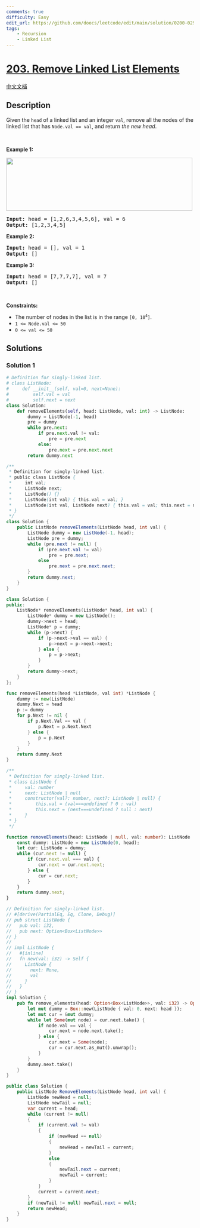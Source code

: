 ```yaml
---
comments: true
difficulty: Easy
edit_url: https://github.com/doocs/leetcode/edit/main/solution/0200-0299/0203.Remove%20Linked%20List%20Elements/README_EN.md
tags:
    - Recursion
    - Linked List
---
```


<!-- problem:start -->

# [203. Remove Linked List Elements](https://leetcode.com/problems/remove-linked-list-elements)

[中文文档](/solution/0200-0299/0203.Remove%20Linked%20List%20Elements/README.md)

## Description

<p>Given the <code>head</code> of a linked list and an integer <code>val</code>, remove all the nodes of the linked list that has <code>Node.val == val</code>, and return <em>the new head</em>.</p>

<p>&nbsp;</p>
<p><strong class="example">Example 1:</strong></p>
<img alt="" src="https://fastly.jsdelivr.net/gh/doocs/leetcode@main/solution/0200-0299/0203.Remove%20Linked%20List%20Elements/images/removelinked-list.jpg" style="width: 500px; height: 142px;" />
<pre>
<strong>Input:</strong> head = [1,2,6,3,4,5,6], val = 6
<strong>Output:</strong> [1,2,3,4,5]
</pre>

<p><strong class="example">Example 2:</strong></p>

<pre>
<strong>Input:</strong> head = [], val = 1
<strong>Output:</strong> []
</pre>

<p><strong class="example">Example 3:</strong></p>

<pre>
<strong>Input:</strong> head = [7,7,7,7], val = 7
<strong>Output:</strong> []
</pre>

<p>&nbsp;</p>
<p><strong>Constraints:</strong></p>

<ul>
	<li>The number of nodes in the list is in the range <code>[0, 10<sup>4</sup>]</code>.</li>
	<li><code>1 &lt;= Node.val &lt;= 50</code></li>
	<li><code>0 &lt;= val &lt;= 50</code></li>
</ul>

## Solutions

<!-- solution:start -->

### Solution 1

<!-- tabs:start -->

```python
# Definition for singly-linked list.
# class ListNode:
#     def __init__(self, val=0, next=None):
#         self.val = val
#         self.next = next
class Solution:
    def removeElements(self, head: ListNode, val: int) -> ListNode:
        dummy = ListNode(-1, head)
        pre = dummy
        while pre.next:
            if pre.next.val != val:
                pre = pre.next
            else:
                pre.next = pre.next.next
        return dummy.next
```

```java
/**
 * Definition for singly-linked list.
 * public class ListNode {
 *     int val;
 *     ListNode next;
 *     ListNode() {}
 *     ListNode(int val) { this.val = val; }
 *     ListNode(int val, ListNode next) { this.val = val; this.next = next; }
 * }
 */
class Solution {
    public ListNode removeElements(ListNode head, int val) {
        ListNode dummy = new ListNode(-1, head);
        ListNode pre = dummy;
        while (pre.next != null) {
            if (pre.next.val != val)
                pre = pre.next;
            else
                pre.next = pre.next.next;
        }
        return dummy.next;
    }
}
```

```cpp
class Solution {
public:
    ListNode* removeElements(ListNode* head, int val) {
        ListNode* dummy = new ListNode();
        dummy->next = head;
        ListNode* p = dummy;
        while (p->next) {
            if (p->next->val == val) {
                p->next = p->next->next;
            } else {
                p = p->next;
            }
        }
        return dummy->next;
    }
};
```

```go
func removeElements(head *ListNode, val int) *ListNode {
	dummy := new(ListNode)
	dummy.Next = head
	p := dummy
	for p.Next != nil {
		if p.Next.Val == val {
			p.Next = p.Next.Next
		} else {
			p = p.Next
		}
	}
	return dummy.Next
}
```

```ts
/**
 * Definition for singly-linked list.
 * class ListNode {
 *     val: number
 *     next: ListNode | null
 *     constructor(val?: number, next?: ListNode | null) {
 *         this.val = (val===undefined ? 0 : val)
 *         this.next = (next===undefined ? null : next)
 *     }
 * }
 */

function removeElements(head: ListNode | null, val: number): ListNode | null {
    const dummy: ListNode = new ListNode(0, head);
    let cur: ListNode = dummy;
    while (cur.next != null) {
        if (cur.next.val === val) {
            cur.next = cur.next.next;
        } else {
            cur = cur.next;
        }
    }
    return dummy.next;
}
```

```rust
// Definition for singly-linked list.
// #[derive(PartialEq, Eq, Clone, Debug)]
// pub struct ListNode {
//   pub val: i32,
//   pub next: Option<Box<ListNode>>
// }
//
// impl ListNode {
//   #[inline]
//   fn new(val: i32) -> Self {
//     ListNode {
//       next: None,
//       val
//     }
//   }
// }
impl Solution {
    pub fn remove_elements(head: Option<Box<ListNode>>, val: i32) -> Option<Box<ListNode>> {
        let mut dummy = Box::new(ListNode { val: 0, next: head });
        let mut cur = &mut dummy;
        while let Some(mut node) = cur.next.take() {
            if node.val == val {
                cur.next = node.next.take();
            } else {
                cur.next = Some(node);
                cur = cur.next.as_mut().unwrap();
            }
        }
        dummy.next.take()
    }
}
```

```cs
public class Solution {
    public ListNode RemoveElements(ListNode head, int val) {
        ListNode newHead = null;
        ListNode newTail = null;
        var current = head;
        while (current != null)
        {
            if (current.val != val)
            {
                if (newHead == null)
                {
                    newHead = newTail = current;
                }
                else
                {
                    newTail.next = current;
                    newTail = current;
                }
            }
            current = current.next;
        }
        if (newTail != null) newTail.next = null;
        return newHead;
    }
}
```

<!-- tabs:end -->

<!-- solution:end -->

<!-- problem:end -->
